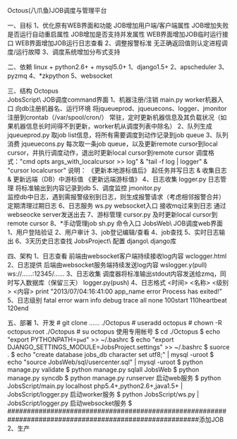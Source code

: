 Octous(八爪鱼)JOB调度与管理平台

一、目标
	1、优化原有WEB界面和功能
		JOB增加用户端/客户端属性
		JOB增加失败是否运行自动重启属性
		JOB增加是否支持并发属性
		WEB界面增加JOB临时运行接口
		WEB界面增加JOB运行日志查看
	2、调整报警标准
		无正确返回值则认定进程调度/运行故障
	3、调度系统增加分布式支持

二、依赖
	linux + python2.6+ + mysql5.0+
	1、django1.5+
	2、apscheduler
	3、pyzmq
	4、*zkpython
	5、websocket

三、结构
Octopus\
	JobsScript\    JOB调度command界面
		1、机器注册/注销 main.py           worker机器入口
			向db注册机器名、运行环境
			将jqueueprod、jqueuecons、logger、jmonitor注册到crontab（/var/spool/cron/<user>）
			常驻，定时更新机器信息及其负载状况（如果机器信息长时间得不到更新，worker机从调度列表中除名）
		2、队列生成 jqueueprod.py
			取job list信息，将所有需要调度到动作记录到job queue
		3、队列消费 jqueuecons.py
			每次取一条job queue，以及更新remote cursor到local cursor，并执行调度动作，退出时更新local cursor到remote cursor
			调度格式："cmd opts args_with_localcursor >> log" & "tail -f log | logger" & "cursor localcursor"
			说明： 《更新本地游标值后》 起任务并写日志 & 收集日志 & 更新远端（DB）中游标值 《更新远端游标值》
		4、日志收集 logger.py
			日志管理
			将标准输出到内容记录到db
		5、调度监控 jmonitor.py           
			监控db中日志，遇到需报警级别到日志，则生成报警请求（考虑相邻报警合并）
			定期清理过期日志
		6、日志服务 ws.py                 websocket入口
			接收mq过来到日志
			通过webseocke server发送出去
		7、游标管理 cursor.py
			及时更新local cursor到remote cursor
		8、*手动管理job sh.py             命令入口
	JobsWeb\       JOB调度web界面
		1、用户登陆验证
		2、用户审计
		3、job登记编辑/查看
		4、job查找
		5、实时日志输出
		6、3天历史日志查找
	JobsProject\   配置
	django\        django库

四、架构
	1、日志查看
			前端由websocket客户端持续接收log内容 wclogger.html
	2、日志提供
			后端由websocket服务端持续发送log内容 wslogger.y(pull)  ws://......:12345/......
	3、日志收集
			调度器将标准输出stdout内容发送给zmq，同时写入数据库（保留三天） logger.py(push)
	4、日志格式
		<时间> <名称> <级别> <内容>
		print "2013/07/04:16:41:00 app_name error Process has exited!"
	5、日志级别
		fatal error warn info debug trace all none             100start 110heartbeat 120end

五、部署
	1、开发
		# git clone ...... ./Octopus
		# useradd octopus
		# chown -R octopus:root ./Octopus
		# su octopus                                                                                 使用专用帐号
		$ cd ./Octopus
		$ echo "export PYTHONPATH=`pwd`" >> ~/.bashrc
		$ echo "export DJANGO_SETTINGS_MODULE=JobsProject.settings" >> ~/.bashrc
		$ suorce .
		$ echo "create database jobs_db character set utf8;" | mysql -uroot
		$ echo "source JobsWeb/sql/usercenter.sql" | mysql -uroot
		$ python manage.py validate
		$ python manage.py sqlall JobsWeb
		$ python manage.py syncdb
		$ python manage.py runserver                                                                 启动web服务
		$ python JobsScript/main.py localhost php5.4+,python2.6+,java1.5+ | JobsScript/logger.py     启动worker服务
		$ python JobsScript/ws.py | JobsScript/logger.py                                             启动websocket服务
		$ #########################################################################################################添加JOB
	2、生产

